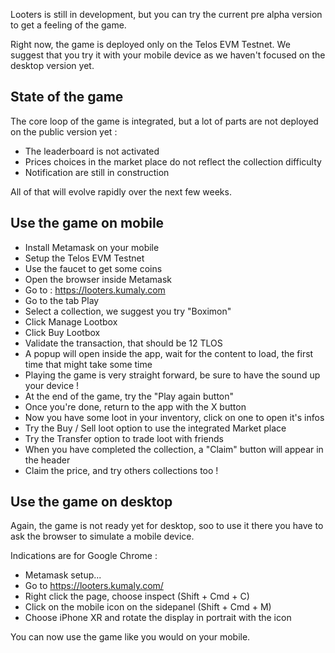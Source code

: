 Looters is still in development, but you can try the current pre alpha version to get a feeling of the game.

Right now, the game is deployed only on the Telos EVM Testnet.
We suggest that you try it with your mobile device as we haven't focused on the desktop version yet.

## State of the game

The core loop of the game is integrated, but a lot of parts are not deployed on the public version yet :

- The leaderboard is not activated
- Prices choices in the market place do not reflect the collection difficulty
- Notification are still in construction

All of that will evolve rapidly over the next few weeks.

## Use the game on mobile

- Install Metamask on your mobile
- Setup the Telos EVM Testnet
- Use the faucet to get some coins
- Open the browser inside Metamask
- Go to : https://looters.kumaly.com
- Go to the tab Play
- Select a collection, we suggest you try "Boximon"
- Click Manage Lootbox
- Click Buy Lootbox
- Validate the transaction, that should be 12 TLOS
- A popup will open inside the app, wait for the content to load, the first time that might take some time
- Playing the game is very straight forward, be sure to have the sound up your device !
- At the end of the game, try the "Play again button"
- Once you're done, return to the app with the X button
- Now you have some loot in your inventory, click on one to open it's infos
- Try the Buy / Sell loot option to use the integrated Market place
- Try the Transfer option to trade loot with friends
- When you have completed the collection, a "Claim" button will appear in the header
- Claim the price, and try others collections too !

## Use the game on desktop

Again, the game is not ready yet for desktop, soo to use it there you have to ask the browser to simulate a mobile device.

Indications are for Google Chrome :

- Metamask setup...
- Go to https://looters.kumaly.com/
- Right click the page, choose inspect (Shift + Cmd + C)
- Click on the mobile icon on the sidepanel (Shift + Cmd + M)
- Choose iPhone XR and rotate the display in portrait with the icon

You can now use the game like you would on your mobile.
